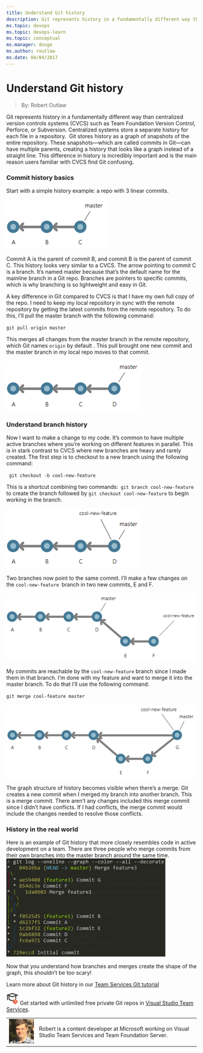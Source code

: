 ```yaml
---
title: Understand Git history
description: Git represents history in a fundamentally different way than centralized version controls systems (CVCS) such as Team Foundation Version Control, Perforce, or Subversion.
ms.topic: devops
ms.topic: devops-learn
ms.topic: conceptual
ms.manager: douge
ms.author: routlaw
ms.date: 04/04/2017
---
```


# Understand Git history
> By: Robert Outlaw

Git represents history in a fundamentally different way than centralized
version controls systems (CVCS) such as Team Foundation Version Control,
Perforce, or Subversion. Centralized systems store a separate history
for each file in a repository.  Git stores history as a graph of
snapshots of the entire repository. These snapshots—which are called
commits in Git—can have multiple parents, creating a history that looks
like a graph instead of a straight line. This difference in history is
incredibly important and is the main reason users familiar with CVCS
find Git confusing.

### Commit history basics

Start with a simple history example: a repo with 3 linear commits.

![three commits in a line](../_img/history-abc-1.png)  

Commit A is the parent of commit B, and commit B is the parent of commit
C. This history looks very similar to a CVCS. The arrow pointing to
commit C is a branch. It’s named master because that’s the default name
for the mainline branch in a Git repo. Branches are pointers to specific
commits, which is why branching is so lightweight and easy in Git.

A key difference in Git compared to CVCS is that I have my own full copy
of the repo. I need to keep my local repository in sync with the remote
repository by getting the latest commits from the remote repository. To
do this, I’ll pull the master branch with the following command:

`git pull origin master`

This merges all changes from the master branch in the remote repository,
which Git names `origin` by default . This pull brought one new commit
and the master branch in my local repo moves to that commit.

![a fourth commit, D, is added to the line](../_img/history-abcd-1.png)

### Understand branch history

Now I want to make a change to my code. It’s common to have multiple
active branches where you’re working on different features in parallel.
This is in stark contrast to CVCS where new branches are heavy and
rarely created. The first step is to checkout to a new branch using the
following command:

` git checkout -b cool-new-feature`

This is a shortcut combining two commands:` git branch cool-new-feature`
to create the branch followed by `git checkout cool-new-feature` to
begin working in the branch.

![Branch cool-new-feature is added](../_img/history-abcd-cool-new-feature-1.png)

Two branches now point to the same commit. I’ll make a few changes on
the `cool-new-feature `branch in two new commits, E and F.

![](../_img/history-abcd-cool-new-feature-e-f-1.png)  

My commits are reachable by the `cool-new-feature` branch since I made
them in that branch. I’m done with my feature and want to merge it into
the master branch. To do that I’ll use the following command:

`git merge cool-feature master`

![](../_img/history-abcd-cool-new-feature-e-f-merge-1.png)

The graph structure of history becomes visible when there’s a merge. Git
creates a new commit when I merged my branch into another branch. This
is a merge commit. There aren’t any changes included this merge commit
since I didn’t have conflicts. If I had conflicts, the merge commit
would include the changes needed to resolve those conflicts.

### History in the real world

Here is an example of Git history that more closely resembles code in
active development on a team. There are three people who merge commits
from their own branches into the master branch around the same time.
![console log of git graph](../_img/gitlogconsole.png)

Now that you understand how branches and merges create the shape of the
graph, this shouldn’t be too scary\!

Learn more about Git history in our [Team Services Git tutorial](https://www.visualstudio.com/en-us/docs/git/tutorial/history)

![Learn Git](../_img/LearnGIT_32x.png) Get started with unlimited free private Git repos in [Visual Studio Team Services](https://www.visualstudio.com/team-services/git/).

|             |                           |
|-------------|---------------------------|
|![Robert Outlaw](../_img/Robert-Outlaw_avatar_1479411198-130x130.jpg)|Robert is a content developer at Microsoft working on Visual Studio Team Services and Team Foundation Server.|